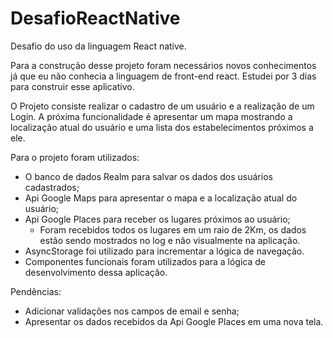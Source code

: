 # DesafioReactNative

Desafio do uso da linguagem React native.

Para a construção desse projeto foram necessários novos conhecimentos já que eu não conhecia a linguagem de front-end react. 
Estudei por 3 dias para construir esse aplicativo.

O Projeto consiste realizar o cadastro de um usuário e a realização de um Login. A próxima funcionalidade é apresentar 
um mapa mostrando a localização atual do usuário e uma lista dos estabelecimentos próximos a ele.

Para o projeto foram utilizados:
  - O banco de dados Realm para salvar os dados dos usuários cadastrados;
  - Api Google Maps para apresentar o mapa e a localização atual do usuário;
  - Api Google Places para receber os lugares próximos ao usuário;
    - Foram recebidos todos os lugares em um raio de 2Km, os dados estão sendo mostrados no log e não visualmente na aplicação.
  - AsyncStorage foi utilizado para incrementar a lógica de navegação.
  - Componentes funcionais foram utilizados para a lógica de desenvolvimento dessa aplicação.
  
  
Pendências:
  - Adicionar validações nos campos de email e senha;
  - Apresentar os dados recebidos da Api Google Places em uma nova tela.
